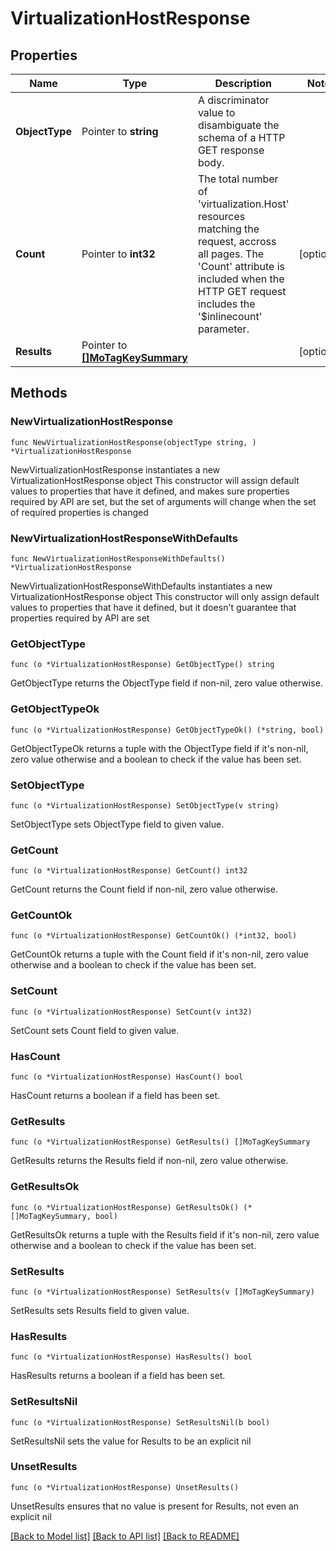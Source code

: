 # VirtualizationHostResponse

## Properties

Name | Type | Description | Notes
------------ | ------------- | ------------- | -------------
**ObjectType** | Pointer to **string** | A discriminator value to disambiguate the schema of a HTTP GET response body. | 
**Count** | Pointer to **int32** | The total number of &#39;virtualization.Host&#39; resources matching the request, accross all pages. The &#39;Count&#39; attribute is included when the HTTP GET request includes the &#39;$inlinecount&#39; parameter. | [optional] 
**Results** | Pointer to [**[]MoTagKeySummary**](MoTagKeySummary.md) |  | [optional] 

## Methods

### NewVirtualizationHostResponse

`func NewVirtualizationHostResponse(objectType string, ) *VirtualizationHostResponse`

NewVirtualizationHostResponse instantiates a new VirtualizationHostResponse object
This constructor will assign default values to properties that have it defined,
and makes sure properties required by API are set, but the set of arguments
will change when the set of required properties is changed

### NewVirtualizationHostResponseWithDefaults

`func NewVirtualizationHostResponseWithDefaults() *VirtualizationHostResponse`

NewVirtualizationHostResponseWithDefaults instantiates a new VirtualizationHostResponse object
This constructor will only assign default values to properties that have it defined,
but it doesn't guarantee that properties required by API are set

### GetObjectType

`func (o *VirtualizationHostResponse) GetObjectType() string`

GetObjectType returns the ObjectType field if non-nil, zero value otherwise.

### GetObjectTypeOk

`func (o *VirtualizationHostResponse) GetObjectTypeOk() (*string, bool)`

GetObjectTypeOk returns a tuple with the ObjectType field if it's non-nil, zero value otherwise
and a boolean to check if the value has been set.

### SetObjectType

`func (o *VirtualizationHostResponse) SetObjectType(v string)`

SetObjectType sets ObjectType field to given value.


### GetCount

`func (o *VirtualizationHostResponse) GetCount() int32`

GetCount returns the Count field if non-nil, zero value otherwise.

### GetCountOk

`func (o *VirtualizationHostResponse) GetCountOk() (*int32, bool)`

GetCountOk returns a tuple with the Count field if it's non-nil, zero value otherwise
and a boolean to check if the value has been set.

### SetCount

`func (o *VirtualizationHostResponse) SetCount(v int32)`

SetCount sets Count field to given value.

### HasCount

`func (o *VirtualizationHostResponse) HasCount() bool`

HasCount returns a boolean if a field has been set.

### GetResults

`func (o *VirtualizationHostResponse) GetResults() []MoTagKeySummary`

GetResults returns the Results field if non-nil, zero value otherwise.

### GetResultsOk

`func (o *VirtualizationHostResponse) GetResultsOk() (*[]MoTagKeySummary, bool)`

GetResultsOk returns a tuple with the Results field if it's non-nil, zero value otherwise
and a boolean to check if the value has been set.

### SetResults

`func (o *VirtualizationHostResponse) SetResults(v []MoTagKeySummary)`

SetResults sets Results field to given value.

### HasResults

`func (o *VirtualizationHostResponse) HasResults() bool`

HasResults returns a boolean if a field has been set.

### SetResultsNil

`func (o *VirtualizationHostResponse) SetResultsNil(b bool)`

 SetResultsNil sets the value for Results to be an explicit nil

### UnsetResults
`func (o *VirtualizationHostResponse) UnsetResults()`

UnsetResults ensures that no value is present for Results, not even an explicit nil

[[Back to Model list]](../README.md#documentation-for-models) [[Back to API list]](../README.md#documentation-for-api-endpoints) [[Back to README]](../README.md)


